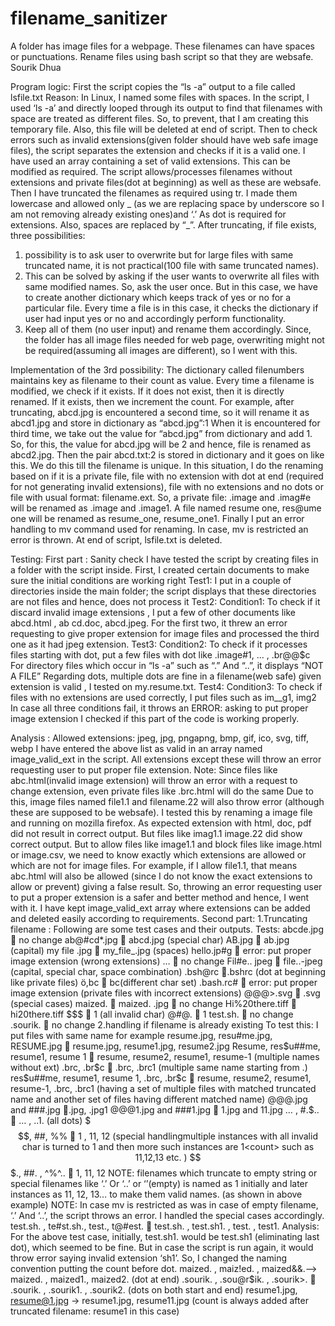 # filename_sanitizer
A folder has image files for a webpage. These filenames can have spaces or punctuations. Rename files using bash script so that they are websafe.
Sourik Dhua

Program logic:
First the script copies the “ls -a” output to a file called lsfile.txt
Reason: In Linux, I named some files with spaces. In the script, I used ‘ls -a’ and directly looped through its output to find that filenames with space are treated as different files. So, to prevent, that I am creating this temporary file. Also, this file will be deleted at end of script.
Then to check errors such as invalid extensions(given folder should have web safe image files), the script separates the extension and checks if it is a valid one. I have used an array containing a set of valid extensions. This can be modified as required.
The script allows/processes filenames without extensions and private files(dot at beginning) as well as these are websafe.
Then I have truncated the filenames as required using tr. I made them lowercase and allowed only _ (as we are replacing space by underscore so I am not removing already existing ones)and ‘.’ As dot is required for extensions. Also, spaces are replaced by “_”.
After truncating, if file exists, three possibilities:
1. possibility is to ask user to overwrite but for large files with same truncated name, it is not practical(100 file with same truncated names).
2. This can be solved by asking if the user wants to overwrite all files with same modified names. So, ask the user once. But in this case, we have to create another dictionary which keeps track of yes or no for a particular file. Every time a file is in this case, it checks the dictionary if user had input yes or no and accordingly perform functionality.
3. Keep all of them (no user input) and rename them accordingly. Since, the folder has all image files needed for web page, overwriting might not be required(assuming all images are different), so I went with this.


Implementation of the 3rd possibility:
The dictionary called filenumbers maintains key as filename to their count as value. Every time a filename is modified, we check if it exists. If it does not exist, then it is directly renamed.
If it exists, then we increment the count. For example, after truncating, abcd.jpg is encountered a second time, so it will rename it as abcd1.jpg and store in dictionary as “abcd.jpg”:1 When it is encountered for third time, we take out the value for “abcd.jpg” from dictionary and add 1. So, for this, the value for abcd.jpg will be 2 and hence, file is renamed as abcd2.jpg. Then the pair abcd.txt:2 is stored in dictionary and it goes on like this. We do this till the filename is unique.
In this situation, I do the renaming based on if it is a private file, file with no extension with dot at end (required for not generating invalid extensions), file with no extensions and no dots or file with usual format: filename.ext. So, a private file: .image and .imag#e will be renamed as .image and .image1.
A file named resume one, res@ume one will be renamed as resume_one, resume_one1.
Finally I put an error handling to mv command used for renaming. In case, mv is restricted an error is thrown.
At end of script, lsfile.txt is deleted.


Testing:
First part : Sanity check
I have tested the script by creating files in a folder with the script inside.
First, I created certain documents to make sure the initial conditions are working right
Test1: I put in a couple of directories inside the main folder; the script displays that these directories are not files and hence, does not process it
Test2: Condition1: To check if it discard invalid image extensions , I put a few of other documents like abcd.html , ab cd.doc, abcd.jpeg. For the first two, it threw an error requesting to give proper extension for image files and processed the third one as it had jpeg extension.
Test3: Condition2: To check if it processes files starting with dot, put a few files with dot like .image#1, … , .br@@$c
For directory files which occur in “ls -a” such as “.” And “..”, it displays “NOT A FILE”
Regarding dots, multiple dots are fine in a filename(web safe) given extension is valid , I tested on my.resume.txt.
Test4: Condition3: To check if files with no extensions are used correctly, I put files such as im__g1, img2
In case all three conditions fail, it throws an ERROR: asking to put proper image extension
I checked if this part of the code is working properly.


Analysis :
Allowed extensions: jpeg, jpg, pngapng, bmp, gif, ico, svg, tiff, webp
I have entered the above list as valid in an array named image_valid_ext in the script. All extensions except these will throw an error requesting user to put proper file extension.
Note: Since files like abc.html(invalid image extension) will throw an error with a request to change extension, even private files like .brc.html will do the same
Due to this, image files named file1.1 and filename.22 will also throw error (although these are supposed to be websafe). I tested this by renaming a image file and running on mozilla firefox. As expected extension with html, doc, pdf did not result in correct output. But files like imag1.1 image.22 did show correct output.
But to allow files like image1.1 and block files like image.html or image.csv, we need to know exactly which extensions are allowed or which are not for image files.
For example, if I allow file1.1, that means abc.html will also be allowed (since I do not know the exact extensions to allow or prevent) giving a false result.
So, throwing an error requesting user to put a proper extension is a safer and better method and hence, I went with it. I have kept image_valid_ext array where extensions can be added and deleted easily according to requirements.
Second part:
1.Truncating filename :
Following are some test cases and their outputs.
Tests:
abcde.jpg  no change
ab@#cd*.jpg  abcd.jpg (special char)
AB.jpg  ab.jpg (capital)
my file .jpg  my_file_.jpg (spaces)
hello.jp#g  error: put proper image extension (wrong extensions)
…  no change
Fil#e.. jpeg  file..-jpeg (capital, special char, space combination)
.bsh@rc .bshrc (dot at beginning like private files) ö,bc  bc(different char set)
.bash.rc#  error: put proper image extension (private files with incorrect extensions)
@@@>.svg  .svg (special cases)
maized.  maized.
.jpg  no change
Hi%20there.tiff  hi20there.tiff
$$$  1 (all invalid char)
@#@.  1
test.sh.  no change
.sourik.  no change
2.handling if filename is already existing
To test this: I put files with same name for example resume.jpg, resu#me.jpg, RESUME.jpg  resume.jpg, resume1.jpg, resume2.jpg
Resume, res$u##me, resume1, resume 1  resume, resume2, resume1, resume-1 (multiple names without ext)
.brc, .br$c  .brc, .brc1 (multiple same name starting from .)
res$u##me, resume1, resume 1, .brc, .br$c  resume, resume2, resume1, resume-1, .brc, .brc1 (having a set of multiple files with matched truncated name and another set of files having different matched name)
@@@.jpg and ###.jpg .jpg, .jpg1
@@@1.jpg and ###1.jpg  1.jpg and 11.jpg
… , #.$..  … , ..1. (all dots)
$$$, ##, %%  1 , 11, 12 (special handlingmultiple instances with all invalid char is turned to 1 and then more such instances are 1<count> such as 11,12,13 etc. )
$$$., ##. , ^%^..  1, 11, 12
NOTE: filenames which truncate to empty string or special filenames like ‘.’ Or ‘..’ or ‘’(empty) is named as 1 initially and later instances as 11, 12, 13… to make them valid names. (as shown in above example)
NOTE: In case mv is restricted as was in case of empty filename, ‘.’ And ‘..’, the script throws an error. I handled the special cases accordingly.
test.sh. , te#st.sh., test., t@#est.  test.sh. , test.sh1. , test. , test1.
Analysis: For the above test case, initially, test.sh1. would be test.sh1 (eliminating last dot), which seemed to be fine. But in case the script is run again, it would throw error saying invalid extension ‘sh1’. So, I changed the naming convention putting the count before dot.
maized. , maiz!ed. , maized&&.–> maized. , maized1., maized2. (dot at end)
.sourik. , .sou@r$ik. , .sourik>.  .sourik. , .sourik1. , .sourik2. (dots on both start and end)
resume1.jpg, resume@1.jpg -> resume1.jpg, resume11.jpg (count is always added after truncated filename: resume1 in this case)
